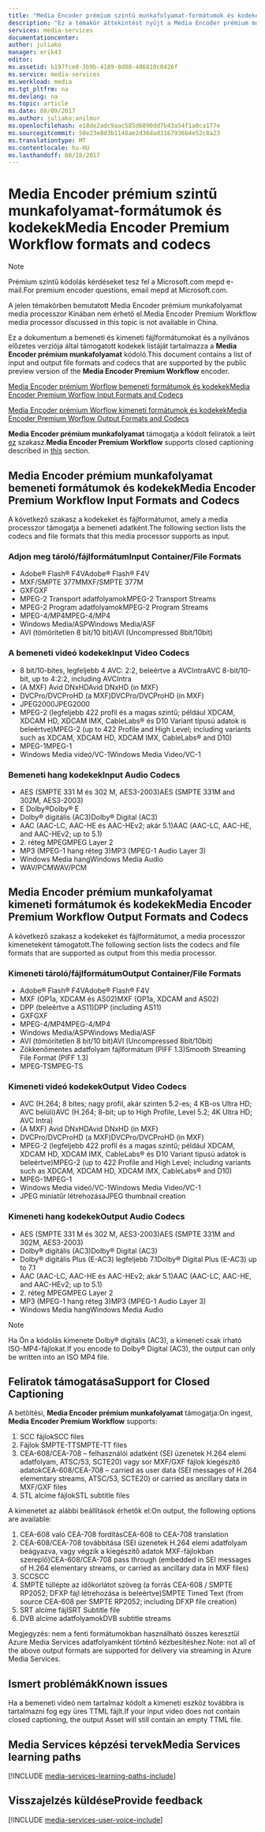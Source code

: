 ```yaml
---
title: "Media Encoder prémium szintű munkafolyamat-formátumok és kodekek |} Microsoft Docs"
description: "Ez a témakör áttekintést nyújt a Media Encoder prémium munkafolyamat formátumok formátumok és kodekek"
services: media-services
documentationcenter: 
author: juliako
manager: erik43
editor: 
ms.assetid: b197fce8-3b9b-4189-8d08-486810c0426f
ms.service: media-services
ms.workload: media
ms.tgt_pltfrm: na
ms.devlang: na
ms.topic: article
ms.date: 08/09/2017
ms.author: juliako;anilmur
ms.openlocfilehash: e18de2adc9aac585d6890dd7b43a54f1a0ca177e
ms.sourcegitcommit: 50e23e8d3b1148ae2d36dad3167936b4e52c8a23
ms.translationtype: MT
ms.contentlocale: hu-HU
ms.lasthandoff: 08/18/2017
---
```

# <a name="media-encoder-premium-workflow-formats-and-codecs"></a><span data-ttu-id="dec17-103">Media Encoder prémium szintű munkafolyamat-formátumok és kodekek</span><span class="sxs-lookup"><span data-stu-id="dec17-103">Media Encoder Premium Workflow formats and codecs</span></span>
> [!NOTE]
> <span data-ttu-id="dec17-104">Prémium szintű kódolás kérdéseket tesz fel a Microsoft.com mepd e-mail.</span><span class="sxs-lookup"><span data-stu-id="dec17-104">For premium encoder questions, email mepd at Microsoft.com.</span></span>
> 
> <span data-ttu-id="dec17-105">A jelen témakörben bemutatott Media Encoder prémium munkafolyamat media processzor Kínában nem érhető el.</span><span class="sxs-lookup"><span data-stu-id="dec17-105">Media Encoder Premium Workflow media processor discussed in this topic is not available in China.</span></span> 
> 
> 

<span data-ttu-id="dec17-106">Ez a dokumentum a bemeneti és kimeneti fájlformátumokat és a nyilvános előzetes verziója által támogatott kodekek listáját tartalmazza a **Media Encoder prémium munkafolyamat** kódoló.</span><span class="sxs-lookup"><span data-stu-id="dec17-106">This document contains a list of input and output file formats and codecs that are supported by the public preview version of the **Media Encoder Premium Workflow** encoder.</span></span>

[<span data-ttu-id="dec17-107">Media Encoder prémium Worflow bemeneti formátumok és kodekek</span><span class="sxs-lookup"><span data-stu-id="dec17-107">Media Encoder Premium Worflow Input Formats and Codecs</span></span>](#input_formats)

[<span data-ttu-id="dec17-108">Media Encoder prémium Worflow kimeneti formátumok és kodekek</span><span class="sxs-lookup"><span data-stu-id="dec17-108">Media Encoder Premium Worflow Output Formats and Codecs</span></span>](#output_formats)

<span data-ttu-id="dec17-109">**Media Encoder prémium munkafolyamat** támogatja a kódolt feliratok a leírt [ez](#closed_captioning) szakasz.</span><span class="sxs-lookup"><span data-stu-id="dec17-109">**Media Encoder Premium Workflow** supports closed captioning described in [this](#closed_captioning) section.</span></span> 

## <span data-ttu-id="dec17-110"><a id="input_formats"></a>Media Encoder prémium munkafolyamat bemeneti formátumok és kodekek</span><span class="sxs-lookup"><span data-stu-id="dec17-110"><a id="input_formats"></a>Media Encoder Premium Workflow Input Formats and Codecs</span></span>
<span data-ttu-id="dec17-111">A következő szakasz a kodekeket és fájlformátumot, amely a media processzor támogatja a bemeneti adatként.</span><span class="sxs-lookup"><span data-stu-id="dec17-111">The following section lists the codecs and file formats that this media processor supports as input.</span></span>

### <a name="input-containerfile-formats"></a><span data-ttu-id="dec17-112">Adjon meg tároló/fájlformátum</span><span class="sxs-lookup"><span data-stu-id="dec17-112">Input Container/File Formats</span></span>
* <span data-ttu-id="dec17-113">Adobe® Flash® F4V</span><span class="sxs-lookup"><span data-stu-id="dec17-113">Adobe® Flash® F4V</span></span>
* <span data-ttu-id="dec17-114">MXF/SMPTE 377M</span><span class="sxs-lookup"><span data-stu-id="dec17-114">MXF/SMPTE 377M</span></span>
* <span data-ttu-id="dec17-115">GXF</span><span class="sxs-lookup"><span data-stu-id="dec17-115">GXF</span></span>
* <span data-ttu-id="dec17-116">MPEG-2 Transport adatfolyamok</span><span class="sxs-lookup"><span data-stu-id="dec17-116">MPEG-2 Transport Streams</span></span>
* <span data-ttu-id="dec17-117">MPEG-2 Program adatfolyamok</span><span class="sxs-lookup"><span data-stu-id="dec17-117">MPEG-2 Program Streams</span></span>
* <span data-ttu-id="dec17-118">MPEG-4/MP4</span><span class="sxs-lookup"><span data-stu-id="dec17-118">MPEG-4/MP4</span></span>
* <span data-ttu-id="dec17-119">Windows Media/ASP</span><span class="sxs-lookup"><span data-stu-id="dec17-119">Windows Media/ASF</span></span>
* <span data-ttu-id="dec17-120">AVI (tömörítetlen 8 bit/10 bit)</span><span class="sxs-lookup"><span data-stu-id="dec17-120">AVI (Uncompressed 8bit/10bit)</span></span>

### <a name="input-video-codecs"></a><span data-ttu-id="dec17-121">A bemeneti videó kodekek</span><span class="sxs-lookup"><span data-stu-id="dec17-121">Input Video Codecs</span></span>
* <span data-ttu-id="dec17-122">8 bit/10-bites, legfeljebb 4 AVC: 2:2, beleértve a AVCIntra</span><span class="sxs-lookup"><span data-stu-id="dec17-122">AVC 8-bit/10-bit, up to 4:2:2, including AVCIntra</span></span>
* <span data-ttu-id="dec17-123">(A MXF) Avid DNxHD</span><span class="sxs-lookup"><span data-stu-id="dec17-123">Avid DNxHD (in MXF)</span></span>
* <span data-ttu-id="dec17-124">DVCPro/DVCProHD (a MXF)</span><span class="sxs-lookup"><span data-stu-id="dec17-124">DVCPro/DVCProHD (in MXF)</span></span>
* <span data-ttu-id="dec17-125">JPEG2000</span><span class="sxs-lookup"><span data-stu-id="dec17-125">JPEG2000</span></span>
* <span data-ttu-id="dec17-126">MPEG-2 (legfeljebb 422 profil és a magas szintű; például XDCAM, XDCAM HD, XDCAM IMX, CableLabs® és D10 Variant típusú adatok is beleértve)</span><span class="sxs-lookup"><span data-stu-id="dec17-126">MPEG-2 (up to 422 Profile and High Level; including variants such as XDCAM, XDCAM HD, XDCAM IMX, CableLabs® and D10)</span></span>
* <span data-ttu-id="dec17-127">MPEG-1</span><span class="sxs-lookup"><span data-stu-id="dec17-127">MPEG-1</span></span>
* <span data-ttu-id="dec17-128">Windows Media videó/VC-1</span><span class="sxs-lookup"><span data-stu-id="dec17-128">Windows Media Video/VC-1</span></span>

### <a name="input-audio-codecs"></a><span data-ttu-id="dec17-129">Bemeneti hang kodekek</span><span class="sxs-lookup"><span data-stu-id="dec17-129">Input Audio Codecs</span></span>
* <span data-ttu-id="dec17-130">AES (SMPTE 331 M és 302 M, AES3-2003)</span><span class="sxs-lookup"><span data-stu-id="dec17-130">AES (SMPTE 331M and 302M, AES3-2003)</span></span>
* <span data-ttu-id="dec17-131">E Dolby®</span><span class="sxs-lookup"><span data-stu-id="dec17-131">Dolby® E</span></span>
* <span data-ttu-id="dec17-132">Dolby® digitális (AC3)</span><span class="sxs-lookup"><span data-stu-id="dec17-132">Dolby® Digital (AC3)</span></span>
* <span data-ttu-id="dec17-133">AAC (AAC-LC, AAC-HE és AAC-HEv2; akár 5.1)</span><span class="sxs-lookup"><span data-stu-id="dec17-133">AAC (AAC-LC, AAC-HE, and AAC-HEv2; up to 5.1)</span></span>
* <span data-ttu-id="dec17-134">2. réteg MPEG</span><span class="sxs-lookup"><span data-stu-id="dec17-134">MPEG Layer 2</span></span>
* <span data-ttu-id="dec17-135">MP3 (MPEG-1 hang réteg 3)</span><span class="sxs-lookup"><span data-stu-id="dec17-135">MP3 (MPEG-1 Audio Layer 3)</span></span>
* <span data-ttu-id="dec17-136">Windows Media hang</span><span class="sxs-lookup"><span data-stu-id="dec17-136">Windows Media Audio</span></span>
* <span data-ttu-id="dec17-137">WAV/PCM</span><span class="sxs-lookup"><span data-stu-id="dec17-137">WAV/PCM</span></span>

## <span data-ttu-id="dec17-138"><a id="output_format"></a>Media Encoder prémium munkafolyamat kimeneti formátumok és kodekek</span><span class="sxs-lookup"><span data-stu-id="dec17-138"><a id="output_format"></a>Media Encoder Premium Workflow Output Formats and Codecs</span></span>
<span data-ttu-id="dec17-139">A következő szakasz a kodekeket és fájlformátumot, a media processzor kimeneteként támogatott.</span><span class="sxs-lookup"><span data-stu-id="dec17-139">The following section lists the codecs and file formats that are supported as output from this media processor.</span></span>

### <a name="output-containerfile-formats"></a><span data-ttu-id="dec17-140">Kimeneti tároló/fájlformátum</span><span class="sxs-lookup"><span data-stu-id="dec17-140">Output Container/File Formats</span></span>
* <span data-ttu-id="dec17-141">Adobe® Flash® F4V</span><span class="sxs-lookup"><span data-stu-id="dec17-141">Adobe® Flash® F4V</span></span>
* <span data-ttu-id="dec17-142">MXF (OP1a, XDCAM és AS02)</span><span class="sxs-lookup"><span data-stu-id="dec17-142">MXF (OP1a, XDCAM and AS02)</span></span>
* <span data-ttu-id="dec17-143">DPP (beleértve a AS11)</span><span class="sxs-lookup"><span data-stu-id="dec17-143">DPP (including AS11)</span></span>
* <span data-ttu-id="dec17-144">GXF</span><span class="sxs-lookup"><span data-stu-id="dec17-144">GXF</span></span>
* <span data-ttu-id="dec17-145">MPEG-4/MP4</span><span class="sxs-lookup"><span data-stu-id="dec17-145">MPEG-4/MP4</span></span>
* <span data-ttu-id="dec17-146">Windows Media/ASP</span><span class="sxs-lookup"><span data-stu-id="dec17-146">Windows Media/ASF</span></span>
* <span data-ttu-id="dec17-147">AVI (tömörítetlen 8 bit/10 bit)</span><span class="sxs-lookup"><span data-stu-id="dec17-147">AVI (Uncompressed 8bit/10bit)</span></span>
* <span data-ttu-id="dec17-148">Zökkenőmentes adatfolyam fájlformátum (PIFF 1.3)</span><span class="sxs-lookup"><span data-stu-id="dec17-148">Smooth Streaming File Format (PIFF 1.3)</span></span>
* <span data-ttu-id="dec17-149">MPEG-TS</span><span class="sxs-lookup"><span data-stu-id="dec17-149">MPEG-TS</span></span> 

### <a name="output-video-codecs"></a><span data-ttu-id="dec17-150">Kimeneti videó kodekek</span><span class="sxs-lookup"><span data-stu-id="dec17-150">Output Video Codecs</span></span>
* <span data-ttu-id="dec17-151">AVC (H.264; 8 bites; nagy profil, akár szinten 5.2-es; 4 KB-os Ultra HD; AVC belüli)</span><span class="sxs-lookup"><span data-stu-id="dec17-151">AVC (H.264; 8-bit; up to High Profile, Level 5.2; 4K Ultra HD; AVC Intra)</span></span>
* <span data-ttu-id="dec17-152">(A MXF) Avid DNxHD</span><span class="sxs-lookup"><span data-stu-id="dec17-152">Avid DNxHD (in MXF)</span></span>
* <span data-ttu-id="dec17-153">DVCPro/DVCProHD (a MXF)</span><span class="sxs-lookup"><span data-stu-id="dec17-153">DVCPro/DVCProHD (in MXF)</span></span>
* <span data-ttu-id="dec17-154">MPEG-2 (legfeljebb 422 profil és a magas szintű; például XDCAM, XDCAM HD, XDCAM IMX, CableLabs® és D10 Variant típusú adatok is beleértve)</span><span class="sxs-lookup"><span data-stu-id="dec17-154">MPEG-2 (up to 422 Profile and High Level; including variants such as XDCAM, XDCAM HD, XDCAM IMX, CableLabs® and D10)</span></span>
* <span data-ttu-id="dec17-155">MPEG-1</span><span class="sxs-lookup"><span data-stu-id="dec17-155">MPEG-1</span></span>
* <span data-ttu-id="dec17-156">Windows Media videó/VC-1</span><span class="sxs-lookup"><span data-stu-id="dec17-156">Windows Media Video/VC-1</span></span>
* <span data-ttu-id="dec17-157">JPEG miniatűr létrehozása</span><span class="sxs-lookup"><span data-stu-id="dec17-157">JPEG thumbnail creation</span></span>

### <a name="output-audio-codecs"></a><span data-ttu-id="dec17-158">Kimeneti hang kodekek</span><span class="sxs-lookup"><span data-stu-id="dec17-158">Output Audio Codecs</span></span>
* <span data-ttu-id="dec17-159">AES (SMPTE 331 M és 302 M, AES3-2003)</span><span class="sxs-lookup"><span data-stu-id="dec17-159">AES (SMPTE 331M and 302M, AES3-2003)</span></span>
* <span data-ttu-id="dec17-160">Dolby® digitális (AC3)</span><span class="sxs-lookup"><span data-stu-id="dec17-160">Dolby® Digital (AC3)</span></span>
* <span data-ttu-id="dec17-161">Dolby® digitális Plus (E-AC3) legfeljebb 7.1</span><span class="sxs-lookup"><span data-stu-id="dec17-161">Dolby® Digital Plus (E-AC3) up to 7.1</span></span>
* <span data-ttu-id="dec17-162">AAC (AAC-LC, AAC-HE és AAC-HEv2; akár 5.1)</span><span class="sxs-lookup"><span data-stu-id="dec17-162">AAC (AAC-LC, AAC-HE, and AAC-HEv2; up to 5.1)</span></span>
* <span data-ttu-id="dec17-163">2. réteg MPEG</span><span class="sxs-lookup"><span data-stu-id="dec17-163">MPEG Layer 2</span></span>
* <span data-ttu-id="dec17-164">MP3 (MPEG-1 hang réteg 3)</span><span class="sxs-lookup"><span data-stu-id="dec17-164">MP3 (MPEG-1 Audio Layer 3)</span></span>
* <span data-ttu-id="dec17-165">Windows Media hang</span><span class="sxs-lookup"><span data-stu-id="dec17-165">Windows Media Audio</span></span>

>[!NOTE]
><span data-ttu-id="dec17-166">Ha Ön a kódolás kimenete Dolby® digitális (AC3), a kimeneti csak írható ISO-MP4-fájlokat.</span><span class="sxs-lookup"><span data-stu-id="dec17-166">If you encode to Dolby® Digital (AC3), the output can only be written into an ISO MP4 file.</span></span>

## <span data-ttu-id="dec17-167"><a id="closed_captioning"></a>Feliratok támogatása</span><span class="sxs-lookup"><span data-stu-id="dec17-167"><a id="closed_captioning"></a>Support for Closed Captioning</span></span>
<span data-ttu-id="dec17-168">A betöltési, **Media Encoder prémium munkafolyamat** támogatja:</span><span class="sxs-lookup"><span data-stu-id="dec17-168">On ingest, **Media Encoder Premium Workflow** supports:</span></span>

1. <span data-ttu-id="dec17-169">SCC fájlok</span><span class="sxs-lookup"><span data-stu-id="dec17-169">SCC files</span></span>
2. <span data-ttu-id="dec17-170">Fájlok SMPTE-TT</span><span class="sxs-lookup"><span data-stu-id="dec17-170">SMPTE-TT files</span></span>
3. <span data-ttu-id="dec17-171">CEA-608/CEA-708 – felhasználói adatként (SEI üzenetek H.264 elemi adatfolyam, ATSC/53, SCTE20) vagy sor MXF/GXF fájlok kiegészítő adatok</span><span class="sxs-lookup"><span data-stu-id="dec17-171">CEA-608/CEA-708 – carried as user data (SEI messages of H.264 elementary streams, ATSC/53, SCTE20) or carried as ancillary data in MXF/GXF files</span></span>
4. <span data-ttu-id="dec17-172">STL alcíme fájlok</span><span class="sxs-lookup"><span data-stu-id="dec17-172">STL subtitle files</span></span>

<span data-ttu-id="dec17-173">A kimenetet az alábbi beállítások érhetők el:</span><span class="sxs-lookup"><span data-stu-id="dec17-173">On output, the following options are available:</span></span>

1. <span data-ttu-id="dec17-174">CEA-608 való CEA-708 fordítás</span><span class="sxs-lookup"><span data-stu-id="dec17-174">CEA-608 to CEA-708 translation</span></span>
2. <span data-ttu-id="dec17-175">CEA-608/CEA-708 továbbítása (SEI üzenetek H.264 elemi adatfolyam beágyazva, vagy végzik a kiegészítő adatok MXF-fájlokban szereplő)</span><span class="sxs-lookup"><span data-stu-id="dec17-175">CEA-608/CEA-708 pass through (embedded in SEI messages of H.264 elementary streams, or carried as ancillary data in MXF files)</span></span>
3. <span data-ttu-id="dec17-176">SCC</span><span class="sxs-lookup"><span data-stu-id="dec17-176">SCC</span></span>
4. <span data-ttu-id="dec17-177">SMPTE túllépte az időkorlátot szöveg (a forrás CEA-608 / SMPTE RP2052; DFXP fájl létrehozása is beleértve)</span><span class="sxs-lookup"><span data-stu-id="dec17-177">SMPTE Timed Text (from source CEA-608 per SMPTE RP2052; including DFXP file creation)</span></span>
5. <span data-ttu-id="dec17-178">SRT alcíme fájl</span><span class="sxs-lookup"><span data-stu-id="dec17-178">SRT Subtitle file</span></span>
6. <span data-ttu-id="dec17-179">DVB alcíme adatfolyamok</span><span class="sxs-lookup"><span data-stu-id="dec17-179">DVB subtitle streams</span></span>

<span data-ttu-id="dec17-180">Megjegyzés: nem a fenti formátumokban használható összes keresztül Azure Media Services adatfolyamként történő kézbesítéshez.</span><span class="sxs-lookup"><span data-stu-id="dec17-180">Note: not all of the above output formats are supported for delivery via streaming in Azure Media Services.</span></span>

## <a name="known-issues"></a><span data-ttu-id="dec17-181">Ismert problémák</span><span class="sxs-lookup"><span data-stu-id="dec17-181">Known issues</span></span>
<span data-ttu-id="dec17-182">Ha a bemeneti videó nem tartalmaz kódolt a kimeneti eszköz továbbra is tartalmazni fog egy üres TTML fájlt.</span><span class="sxs-lookup"><span data-stu-id="dec17-182">If your input video does not contain closed captioning, the output Asset will still contain an empty TTML file.</span></span> 

## <a name="media-services-learning-paths"></a><span data-ttu-id="dec17-183">Media Services képzési tervek</span><span class="sxs-lookup"><span data-stu-id="dec17-183">Media Services learning paths</span></span>
[!INCLUDE [media-services-learning-paths-include](../../includes/media-services-learning-paths-include.md)]

## <a name="provide-feedback"></a><span data-ttu-id="dec17-184">Visszajelzés küldése</span><span class="sxs-lookup"><span data-stu-id="dec17-184">Provide feedback</span></span>
[!INCLUDE [media-services-user-voice-include](../../includes/media-services-user-voice-include.md)]

